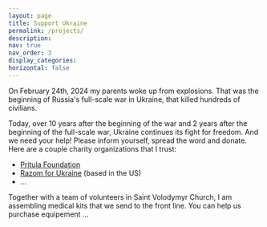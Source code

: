 ```yaml
---
layout: page
title: Support Ukraine
permalink: /projects/
description: 
nav: true
nav_order: 3
display_categories:
horizontal: false
---
```

On February 24th, 2024 my parents woke up from explosions. That was the beginning of Russia's full-scale war in Ukraine, that killed hundreds of civilians. 

Today, over 10 years after the beginning of the war and 2 years after the beginning of the full-scale war, Ukraine continues its fight for freedom. And we need your help! Please inform yourself, spread the word and donate. Here are a couple charity organizations that I trust:
- [Pritula Foundation](https://prytulafoundation.org/en)
- [Razom for Ukraine](https://www.razomforukraine.org/) (based in the US)
- ...

Together with a team of volunteers in Saint Volodymyr Church, I am assembling medical kits that we send to the front line. You can help us purchase equipement ...
